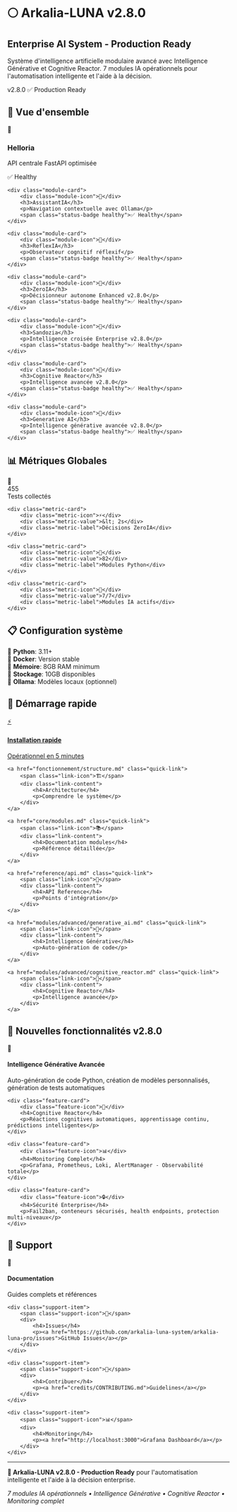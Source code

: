 # 🌕 Arkalia-LUNA v2.8.0

<div class="hero-section">
    <div class="hero-content">
        <h2 class="hero-title">Enterprise AI System - Production Ready</h2>
        <p class="hero-subtitle">Système d'intelligence artificielle modulaire avancé avec Intelligence Générative et Cognitive Reactor. 7 modules IA opérationnels pour l'automatisation intelligente et l'aide à la décision.</p>
        <div class="version-badge">
            <span class="badge">v2.8.0</span>
            <span class="status">✅ Production Ready</span>
        </div>
    </div>
</div>

## 🚀 Vue d'ensemble

<div class="modules-grid">
    <div class="module-card">
        <div class="module-icon">🚀</div>
        <h3>Helloria</h3>
        <p>API centrale FastAPI optimisée</p>
        <span class="status-badge healthy">✅ Healthy</span>
    </div>

    <div class="module-card">
        <div class="module-icon">🧠</div>
        <h3>AssistantIA</h3>
        <p>Navigation contextuelle avec Ollama</p>
        <span class="status-badge healthy">✅ Healthy</span>
    </div>

    <div class="module-card">
        <div class="module-icon">🔁</div>
        <h3>ReflexIA</h3>
        <p>Observateur cognitif réflexif</p>
        <span class="status-badge healthy">✅ Healthy</span>
    </div>

    <div class="module-card">
        <div class="module-icon">🤖</div>
        <h3>ZeroIA</h3>
        <p>Décisionneur autonome Enhanced v2.8.0</p>
        <span class="status-badge healthy">✅ Healthy</span>
    </div>

    <div class="module-card">
        <div class="module-icon">🧠</div>
        <h3>Sandozia</h3>
        <p>Intelligence croisée Enterprise v2.8.0</p>
        <span class="status-badge healthy">✅ Healthy</span>
    </div>

    <div class="module-card">
        <div class="module-icon">🧠</div>
        <h3>Cognitive Reactor</h3>
        <p>Intelligence avancée v2.8.0</p>
        <span class="status-badge healthy">✅ Healthy</span>
    </div>

    <div class="module-card">
        <div class="module-icon">🚀</div>
        <h3>Generative AI</h3>
        <p>Intelligence générative avancée v2.8.0</p>
        <span class="status-badge healthy">✅ Healthy</span>
    </div>
</div>

## 📊 Métriques Globales

<div class="metrics-grid">
    <div class="metric-card">
        <div class="metric-icon">🧪</div>
        <div class="metric-value">455</div>
        <div class="metric-label">Tests collectés</div>
    </div>

    <div class="metric-card">
        <div class="metric-icon">⚡</div>
        <div class="metric-value">&lt; 2s</div>
        <div class="metric-label">Décisions ZeroIA</div>
    </div>

    <div class="metric-card">
        <div class="metric-icon">🔧</div>
        <div class="metric-value">82</div>
        <div class="metric-label">Modules Python</div>
    </div>

    <div class="metric-card">
        <div class="metric-icon">🚀</div>
        <div class="metric-value">7/7</div>
        <div class="metric-label">Modules IA actifs</div>
    </div>
</div>

## 📋 Configuration système

<div class="requirements-list">
    <div class="requirement-item">
        <span class="req-icon">🐍</span>
        <strong>Python</strong>: 3.11+
    </div>
    <div class="requirement-item">
        <span class="req-icon">🐳</span>
        <strong>Docker</strong>: Version stable
    </div>
    <div class="requirement-item">
        <span class="req-icon">💾</span>
        <strong>Mémoire</strong>: 8GB RAM minimum
    </div>
    <div class="requirement-item">
        <span class="req-icon">💽</span>
        <strong>Stockage</strong>: 10GB disponibles
    </div>
    <div class="requirement-item">
        <span class="req-icon">🧠</span>
        <strong>Ollama</strong>: Modèles locaux (optionnel)
    </div>
</div>

## 🏁 Démarrage rapide

<div class="quick-links">
    <a href="getting-started/quick-start.md" class="quick-link primary">
        <span class="link-icon">⚡</span>
        <div class="link-content">
            <h4>Installation rapide</h4>
            <p>Opérationnel en 5 minutes</p>
        </div>
    </a>

    <a href="fonctionnement/structure.md" class="quick-link">
        <span class="link-icon">🏗️</span>
        <div class="link-content">
            <h4>Architecture</h4>
            <p>Comprendre le système</p>
        </div>
    </a>

    <a href="core/modules.md" class="quick-link">
        <span class="link-icon">📚</span>
        <div class="link-content">
            <h4>Documentation modules</h4>
            <p>Référence détaillée</p>
        </div>
    </a>

    <a href="reference/api.md" class="quick-link">
        <span class="link-icon">🔌</span>
        <div class="link-content">
            <h4>API Reference</h4>
            <p>Points d'intégration</p>
        </div>
    </a>

    <a href="modules/advanced/generative_ai.md" class="quick-link">
        <span class="link-icon">🚀</span>
        <div class="link-content">
            <h4>Intelligence Générative</h4>
            <p>Auto-génération de code</p>
        </div>
    </a>

    <a href="modules/advanced/cognitive_reactor.md" class="quick-link">
        <span class="link-icon">🧠</span>
        <div class="link-content">
            <h4>Cognitive Reactor</h4>
            <p>Intelligence avancée</p>
        </div>
    </a>
</div>

## 🌟 Nouvelles fonctionnalités v2.8.0

<div class="features-grid">
    <div class="feature-card">
        <div class="feature-icon">🚀</div>
        <h4>Intelligence Générative Avancée</h4>
        <p>Auto-génération de code Python, création de modèles personnalisés, génération de tests automatiques</p>
    </div>

    <div class="feature-card">
        <div class="feature-icon">🧠</div>
        <h4>Cognitive Reactor</h4>
        <p>Réactions cognitives automatiques, apprentissage continu, prédictions intelligentes</p>
    </div>

    <div class="feature-card">
        <div class="feature-icon">📊</div>
        <h4>Monitoring Complet</h4>
        <p>Grafana, Prometheus, Loki, AlertManager - Observabilité totale</p>
    </div>

    <div class="feature-card">
        <div class="feature-icon">🔒</div>
        <h4>Sécurité Enterprise</h4>
        <p>Fail2ban, conteneurs sécurisés, health endpoints, protection multi-niveaux</p>
    </div>
</div>

## 🎯 Support

<div class="support-section">
    <div class="support-item">
        <span class="support-icon">📖</span>
        <div>
            <h4>Documentation</h4>
            <p>Guides complets et références</p>
        </div>
    </div>

    <div class="support-item">
        <span class="support-icon">🐛</span>
        <div>
            <h4>Issues</h4>
            <p><a href="https://github.com/arkalia-luna-system/arkalia-luna-pro/issues">GitHub Issues</a></p>
        </div>
    </div>

    <div class="support-item">
        <span class="support-icon">🤝</span>
        <div>
            <h4>Contribuer</h4>
            <p><a href="credits/CONTRIBUTING.md">Guidelines</a></p>
        </div>
    </div>

    <div class="support-item">
        <span class="support-icon">📊</span>
        <div>
            <h4>Monitoring</h4>
            <p><a href="http://localhost:3000">Grafana Dashboard</a></p>
        </div>
    </div>
</div>

---

<div class="footer-note">
    <p><strong>🌟 Arkalia-LUNA v2.8.0 - Production Ready</strong> pour l'automatisation intelligente et l'aide à la décision enterprise.</p>
    <p><em>7 modules IA opérationnels • Intelligence Générative • Cognitive Reactor • Monitoring complet</em></p>
</div>
